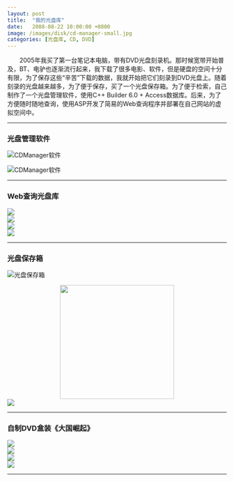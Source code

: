 ```yaml
---
layout: post
title:  "我的光盘库"
date:   2008-08-22 10:00:00 +0800
image: /images/disk/cd-manager-small.jpg
categories: [光盘库, CD, DVD]
---
```


　　2005年我买了第一台笔记本电脑，带有DVD光盘刻录机。那时候宽带开始普及，BT、电驴也逐渐流行起来，我下载了很多电影、软件，但是硬盘的空间十分有限，为了保存这些“辛苦”下载的数据，我就开始把它们刻录到DVD光盘上。随着刻录的光盘越来越多，为了便于保存，买了一个光盘保存箱。为了便于检索，自己制作了一个光盘管理软件，使用C++ Builder 6.0 + Access数据库。后来，为了方便随时随地查询，使用ASP开发了简易的Web查询程序并部署在自己网站的虚拟空间中。

------

<h3>光盘管理软件</h3>

![CDManager软件]({{site.baseurl}}/images/disk/CDManager-1.jpg)

![CDManager软件]({{site.baseurl}}/images/disk/CDManager-2.jpg)

------

<h3>Web查询光盘库</h3>

<div class="row">
    <div class="col-md-3">
        <a href="{{site.baseurl}}/images/disk/CDManager-Web-1.jpg" target="_blank">
            <img class="thumbnail" src="{{site.baseurl}}/images/disk/CDManager-Web-1_s.jpg">
        </a>
    </div>
    <div class="col-md-3">
        <a href="{{site.baseurl}}/images/disk/CDManager-Web-2.jpg" target="_blank">
            <img class="thumbnail" src="{{site.baseurl}}/images/disk/CDManager-Web-2_s.jpg">
        </a>
    </div>
    <div class="col-md-3">
        <a href="{{site.baseurl}}/images/disk/CDManager-Web-3.jpg" target="_blank">
            <img class="thumbnail" src="{{site.baseurl}}/images/disk/CDManager-Web-3_s.jpg">
        </a>
    </div>
    <div class="col-md-3">
        <a href="{{site.baseurl}}/images/disk/CDManager-Web-4.jpg" target="_blank">
            <img class="thumbnail" src="{{site.baseurl}}/images/disk/CDManager-Web-4_s.jpg">
        </a>
    </div>
</div>

------

<h3>光盘保存箱</h3>

![光盘保存箱]({{site.baseurl}}/images/disk/光盘保存箱-1.jpg)

<div class="row">
    <div class="col-md-6" style="text-align: center;">
        <a href="{{site.baseurl}}/images/disk/光盘保存箱-2.jpg" target="_blank">
            <img class="thumbnail" style="height: 262px;" src="{{site.baseurl}}/images/disk/光盘保存箱-2_s.jpg">
        </a>
    </div>
    <div class="col-md-6">
        <a href="{{site.baseurl}}/images/disk/光盘保存箱-3.jpg" target="_blank">
            <img class="thumbnail" src="{{site.baseurl}}/images/disk/光盘保存箱-3_s.jpg">
        </a>
    </div>
</div>

------

<h3>自制DVD盒装《大国崛起》</h3>

<div class="row">
    <div class="col-md-3">
        <a href="{{site.baseurl}}/images/disk/《大国崛起》自制DVD盒装封面.jpg" target="_blank">
            <img class="thumbnail" src="{{site.baseurl}}/images/disk/《大国崛起》自制DVD盒装封面_s.jpg">
        </a>
    </div>
    <div class="col-md-3">
        <a href="{{site.baseurl}}/images/disk/《大国崛起》自制DVD盒装封底.jpg" target="_blank">
            <img class="thumbnail" src="{{site.baseurl}}/images/disk/《大国崛起》自制DVD盒装封底_s.jpg">
        </a>
    </div>
    <div class="col-md-3">
        <a href="{{site.baseurl}}/images/disk/《大国崛起》自制DVD盒装1-6.jpg" target="_blank">
            <img class="thumbnail" src="{{site.baseurl}}/images/disk/《大国崛起》自制DVD盒装1-6_s.jpg">
        </a>
    </div>
    <div class="col-md-3">
        <a href="{{site.baseurl}}/images/disk/《大国崛起》自制DVD盒装7-12.jpg" target="_blank">
            <img class="thumbnail" src="{{site.baseurl}}/images/disk/《大国崛起》自制DVD盒装7-12_s.jpg">
        </a>
    </div>
</div>

------